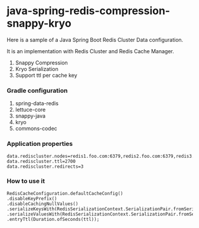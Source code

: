 # java-spring-redis-compression-snappy-kryo #

Here is a sample of a Java Spring Boot Redis Cluster Data configuration. 

It is an implementation with Redis Cluster and Redis Cache Manager.

1. Snappy Compression 
2. Kryo Serialization 
3. Support ttl per cache key


### Gradle configuration ###

1. spring-data-redis
2. lettuce-core
3. snappy-java
4. kryo
5. commons-codec

### Application properties ###

~~~
data.rediscluster.nodes=redis1.foo.com:6379,redis2.foo.com:6379,redis3.foo.com:6379,redis4.foo.com:6379,redis5.foo.com:6379,redis6.foo.com:6379
data.rediscluster.ttl=2700
data.rediscluster.redirects=3
~~~

### How to use it ###

~~~
RedisCacheConfiguration.defaultCacheConfig()
.disableKeyPrefix()
.disableCachingNullValues()
.serializeKeysWith(RedisSerializationContext.SerializationPair.fromSerializer(stringRedisSerializer()))
.serializeValuesWith(RedisSerializationContext.SerializationPair.fromSerializer(genericSnappyRedisSerializer()))
.entryTtl(Duration.ofSeconds(ttl));
~~~
